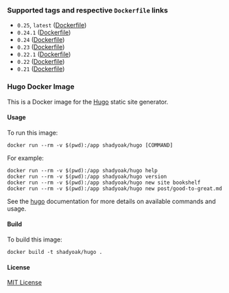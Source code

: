 ### Supported tags and respective `Dockerfile` links

* `0.25`, `latest` ([Dockerfile](https://github.com/shadyoak/hugo/blob/master/Dockerfile))
* `0.24.1` ([Dockerfile](https://github.com/shadyoak/hugo/blob/v0.24.1/Dockerfile))
* `0.24` ([Dockerfile](https://github.com/shadyoak/hugo/blob/v0.24/Dockerfile))
* `0.23` ([Dockerfile](https://github.com/shadyoak/hugo/blob/v0.23/Dockerfile))
* `0.22.1` ([Dockerfile](https://github.com/shadyoak/hugo/blob/v0.22.1/Dockerfile))
* `0.22` ([Dockerfile](https://github.com/shadyoak/hugo/blob/v0.22/Dockerfile))
* `0.21` ([Dockerfile](https://github.com/shadyoak/hugo/blob/v0.21/Dockerfile))

### Hugo Docker Image

This is a Docker image for the [Hugo](https://github.com/spf13/hugo) static site generator.

#### Usage

To run this image:

`docker run --rm -v $(pwd):/app shadyoak/hugo [COMMAND]`

For example:

```
docker run --rm -v $(pwd):/app shadyoak/hugo help
docker run --rm -v $(pwd):/app shadyoak/hugo version
docker run --rm -v $(pwd):/app shadyoak/hugo new site bookshelf
docker run --rm -v $(pwd):/app shadyoak/hugo new post/good-to-great.md
```

See the [hugo](https://gohugo.io) documentation for more details on available commands and usage.

#### Build

To build this image:

`docker build -t shadyoak/hugo .`

#### License

[MIT License](https://github.com/shadyoak/hugo/blob/master/LICENSE)
